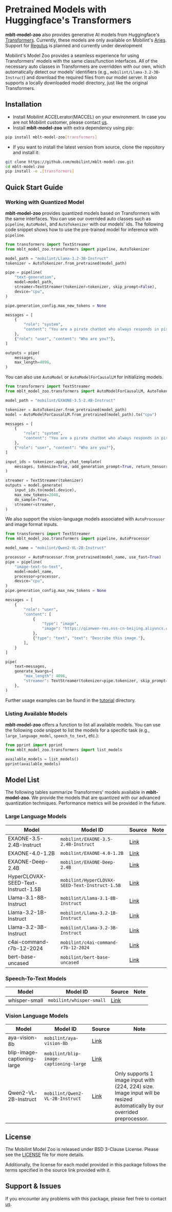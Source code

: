 # Pretrained Models with Huggingface's Transformers

**mblt-model-zoo** also provides generative AI models from Huggingface's [Transformers](https://github.com/huggingface/transformers).
Currently, these models are only available on Mobilint's [Aries](https://www.mobilint.com/aries).
Support for [Regulus](https://www.mobilint.com/regulus) is planned and currently under development

Mobilint's Model Zoo provides a seamless experience for using Transformers' models with the same class/function interfaces. All of the necessary auto classes in Transformers are overridden with our own, which automatically detect our models' identifiers (e.g., `mobilint/Llama-3.2-3B-Instruct`) and download the required files from our model server. It also supports a locally downloaded model directory, just like the original Transformers.

## Installation

- Install Mobilint ACCELerator(MACCEL) on your environment. In case you are not Mobilint customer, please contact [us](mailto:tech-support@mobilint.com).
- Install **mblt-model-zoo** with extra dependency using pip:

```bash
pip install mblt-model-zoo[transformers]
```

- If you want to install the latest version from source, clone the repository and install it:

```bash
git clone https://github.com/mobilint/mblt-model-zoo.git
cd mblt-model-zoo
pip install -e .[transformers]
```

## Quick Start Guide

### Working with Quantized Model

**mblt-model-zoo** provides quantized models based on Transformers with the same interfaces. You can use our overrided auto classes such as `pipeline`, `AutoModel`, and `AutoTokenizer` with our models' ids. The following code snippet shows how to use the pre-trained model for inference with `pipeline`.

```python
from transformers import TextStreamer
from mblt_model_zoo.transformers import pipeline, AutoTokenizer

model_path = "mobilint/Llama-3.2-3B-Instruct"
tokenizer = AutoTokenizer.from_pretrained(model_path)

pipe = pipeline(
    "text-generation",
    model=model_path,
    streamer=TextStreamer(tokenizer=tokenizer, skip_prompt=False),
    device="cpu",
)

pipe.generation_config.max_new_tokens = None

messages = [
    {
        "role": "system",
        "content": "You are a pirate chatbot who always responds in pirate speak!",
    },
    {"role": "user", "content": "Who are you?"},
]

outputs = pipe(
    messages,
    max_length=4096,
)
```

You can also use `AutoModel` or `AutoModelForCausalLM` for initializing models.

```python
from transformers import TextStreamer
from mblt_model_zoo.transformers import AutoModelForCausalLM, AutoTokenizer

model_path = "mobilint/EXAONE-3.5-2.4B-Instruct"

tokenizer = AutoTokenizer.from_pretrained(model_path)
model = AutoModelForCausalLM.from_pretrained(model_path).to("cpu")

messages = [
    {
        "role": "system",
        "content": "You are a pirate chatbot who always responds in pirate speak!",
    },
    {"role": "user", "content": "Who are you?"},
]

input_ids = tokenizer.apply_chat_template(
    messages, tokenize=True, add_generation_prompt=True, return_tensors="pt"
)

streamer = TextStreamer(tokenizer)
outputs = model.generate(
    input_ids.to(model.device),
    max_new_tokens=2048,
    do_sample=True,
    streamer=streamer,
)
```

We also support the vision-language models associated with `AutoProcessor` and image format inputs.

```python
from transformers import TextStreamer
from mblt_model_zoo.transformers import pipeline, AutoProcessor

model_name = "mobilint/Qwen2-VL-2B-Instruct"

processor = AutoProcessor.from_pretrained(model_name, use_fast=True)
pipe = pipeline(
    "image-text-to-text",
    model=model_name,
    processor=processor,
    device="cpu",
)
pipe.generation_config.max_new_tokens = None

messages = [
    {
        "role": "user",
        "content": [
            {
                "type": "image",
                "image": "https://qianwen-res.oss-cn-beijing.aliyuncs.com/Qwen-VL/assets/demo.jpeg",
            },
            {"type": "text", "text": "Describe this image."},
        ],
    }
]

pipe(
    text=messages,
    generate_kwargs={
        "max_length": 4096,
        "streamer": TextStreamer(tokenizer=pipe.tokenizer, skip_prompt=False),
    },
)
```

Further usage examples can be found in the [tutorial](../../tests/tutorial/) directory.

### Listing Available Models

**mblt-model-zoo** offers a function to list all available models. You can use the following code snippet to list the models for a specific task (e.g., `large_language_model`, `speech_to_text`, etc.):

```python
from pprint import pprint
from mblt_model_zoo.transformers import list_models

available_models = list_models()
pprint(available_models)
```

## Model List

The following tables summarize Transformers' models available in **mblt-model-zoo**. We provide the models that are quantized with our advanced quantization techniques. Performance metrics will be provided in the future.

### Large Language Models

| Model | Model ID | Source | Note |
| ----- | -------- | ------ | ---- |
| EXAONE-3.5-2.4B-Instruct | `mobilint/EXAONE-3.5-2.4B-Instruct` | [Link](https://huggingface.co/LGAI-EXAONE/EXAONE-3.5-2.4B-Instruct) | |
| EXAONE-4.0-1.2B | `mobilint/EXAONE-4.0-1.2B` | [Link](https://huggingface.co/LGAI-EXAONE/EXAONE-4.0-1.2B) | |
| EXAONE-Deep-2.4B | `mobilint/EXAONE-Deep-2.4B` | [Link](https://huggingface.co/LGAI-EXAONE/EXAONE-Deep-2.4B) | |
| HyperCLOVAX-SEED-Text-Instruct-1.5B | `mobilint/HyperCLOVAX-SEED-Text-Instruct-1.5B` | [Link](https://huggingface.co/naver-hyperclovax/HyperCLOVAX-SEED-Text-Instruct-1.5B) | |
| Llama-3.1-8B-Instruct | `mobilint/Llama-3.1-8B-Instruct` | [Link](https://huggingface.co/meta-llama/Llama-3.1-8B-Instruct) | |
| Llama-3.2-1B-Instruct | `mobilint/Llama-3.2-1B-Instruct` | [Link](https://huggingface.co/meta-llama/Llama-3.2-1B-Instruct) | |
| Llama-3.2-3B-Instruct | `mobilint/Llama-3.2-3B-Instruct` | [Link](https://huggingface.co/meta-llama/Llama-3.2-3B-Instruct) | |
| c4ai-command-r7b-12-2024 | `mobilint/c4ai-command-r7b-12-2024` | [Link](https://huggingface.co/CohereLabs/c4ai-command-r7b-12-2024) | |
| bert-base-uncased | `mobilint/bert-base-uncased` | [Link](https://huggingface.co/google-bert/bert-base-uncased) | |

### Speech-To-Text Models

| Model | Model ID | Source | Note |
| ----- | -------- | ------ | ---- |
| whisper-small | `mobilint/whisper-small` | [Link](https://huggingface.co/openai/whisper-small) | |

### Vision Language Models

| Model | Model ID | Source | Note |
| ----- | -------- | ------ | ---- |
| aya-vision-8b | `mobilint/aya-vision-8b` | [Link](https://huggingface.co/CohereLabs/aya-vision-8b) | |
| blip-image-captioning-large | `mobilint/blip-image-captioning-large` | [Link](https://huggingface.co/Salesforce/blip-image-captioning-large) | |
| Qwen2-VL-2B-Instruct | `mobilint/Qwen2-VL-2B-Instruct` | [Link](https://huggingface.co/Qwen/Qwen2-VL-2B-Instruct) | Only supports 1 image input with (224, 224) size. Image input will be resized automatically by our overrided preprocessor. |

## License

The Mobilint Model Zoo is released under BSD 3-Clause License. Please see the [LICENSE](https://github.com/mobilint/mblt-model-zoo/blob/master/LICENSE) file for more details.

Additionally, the license for each model provided in this package follows the terms specified in the source link provided with it.

## Support & Issues

If you encounter any problems with this package, please feel free to contact [us](mailto:tech-support@mobilint.com).
